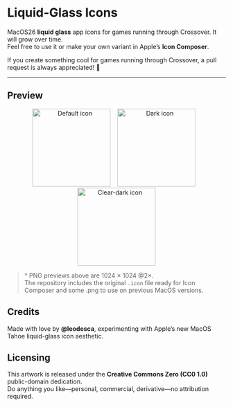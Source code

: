 # Liquid-Glass Icons

MacOS26 **liquid glass** app icons for games running through Crossover. It will grow over time.  
Feel free to use it or make your own variant in Apple’s **Icon Composer**.

If you create something cool for games running through Crossover, a pull request is always appreciated! :star2:

---

## Preview

<p align="center">
  <img src="https://github.com/user-attachments/assets/773d19a5-331b-4d91-8231-f343378230ce" width="180" alt="Default icon"/>
  &nbsp;&nbsp;
  <img src="https://github.com/user-attachments/assets/806d98d1-6d39-4f22-b624-2398d3f26b3c" width="180" alt="Dark icon"/>
  &nbsp;&nbsp;
  <img src="https://github.com/user-attachments/assets/97262db3-aef3-4a30-9bb7-37c10c713dd8" width="180" alt="Clear-dark icon"/>
</p>

> † PNG previews above are 1024 × 1024 @2×.  
>   The repository includes the original `.icon` file ready for Icon Composer and some .png to use on previous MacOS versions.

## Credits

Made with love by **@leodesca**, experimenting with Apple’s new MacOS Tahoe liquid-glass icon aesthetic.  

## Licensing

This artwork is released under the **Creative Commons Zero (CC0 1.0)** public-domain dedication.  
Do anything you like—personal, commercial, derivative—no attribution required.